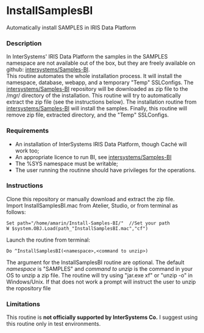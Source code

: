 # InstallSamplesBI
Automatically install SAMPLES in IRIS Data Platform

### Description
In InterSystems' IRIS Data Platform the samples in the SAMPLES namespace are not available out of the box, but they are freely available on github: [intersystems/Samples-BI](https://github.com/intersystems/Samples-BI).  
This routine automates the whole installation process. It will install the namespace, database, webapp, and a temporary "Temp" SSLConfigs. The [intersystems/Samples-BI](https://github.com/intersystems/Samples-BI) repository will be downloaded as zip file to the /mgr/ directory of the installation. This routine will try to automatically extract the zip file (see the instructions below). The installation routine from [intersystems/Samples-BI](https://github.com/intersystems/Samples-BI) will install the samples. Finally, this routine will remove zip file, extracted directory, and the "Temp" SSLConfigs.  

### Requirements
* An installation of InterSystems IRIS Data Platform, though Caché will work too;  
* An appropriate licence to run BI, see [intersystems/Samples-BI](https://github.com/intersystems/Samples-BI)  
* The %SYS namespace must be writable;  
* The user running the routinne should have privileges for the operations.  

### Instructions

Clone this repository or manually download and extract the zip file.  
Import InstallSamplesBI.mac from Atelier, Studio, or from terminal as follows:  
```
Set path="/home/amarin/Install-Samples-BI/"  //Set your path
W $system.OBJ.Load(path_"InstallSamplesBI.mac","cf")
```
Launch the routine from terminal:
```
Do ^InstallSamplesBI(<namespace>,<command to unzip>)
```
The argument for the InstallSamplesBI routine are optional. The default *namespace* is "SAMPLES" and *command to unzip* is the command in your OS to unzip a zip file. The routine will try using "jar.exe xf" or "unzip -o" in Windows/Unix. If that does not work a prompt will instruct the user to unzip the ropository file


### Limitations
This routine is **not officially supported by InterSystems Co.** I suggest using this routine only in test environments.
